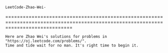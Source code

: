     LeetCode-Zhao-Wei-
===================================================================================================================================

    Here are Zhao Wei's solutions for problems in "https://oj.leetcode.com/problems/". 
    Time and tide wait for no man. It's right time to begin it. 
